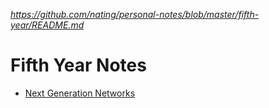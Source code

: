 
*https://github.com/nating/personal-notes/blob/master/fifth-year/README.md*

# Fifth Year Notes

* [Next Generation Networks](https://github.com/nating/personal-notes/blob/master/fifth-year/next-generation-networks/README.md)
